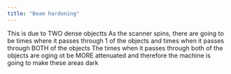 ```yaml
---
title: "Beam hardening"
---
```

This is due to TWO dense objectts
As the scanner spins, there are going to be times where it passes through 1 of the objects and times when it passes through BOTH of the objects
The times when it passes through both of the objects are oging ot be MORE attenuated and therefore the machine is going to make these areas dark

